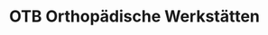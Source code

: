 ---
title: "OTB Orthopädische Werkstätten"
url: /rostock/otb-orthopaedische-werkstaetten/
shop: Sanitätshaus
---
